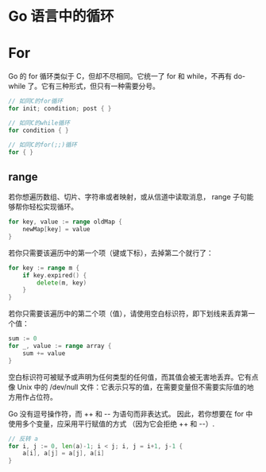 # Go 语言中的循环

# For

Go 的 for 循环类似于 C，但却不尽相同。它统一了 for 和 while，不再有 do-while 了。它有三种形式，但只有一种需要分号。

```go
// 如同C的for循环
for init; condition; post { }

// 如同C的while循环
for condition { }

// 如同C的for(;;)循环
for { }
```

## range

若你想遍历数组、切片、字符串或者映射，或从信道中读取消息， range 子句能够帮你轻松实现循环。

```go
for key, value := range oldMap {
	newMap[key] = value
}
```

若你只需要该遍历中的第一个项（键或下标），去掉第二个就行了：

```go
for key := range m {
	if key.expired() {
		delete(m, key)
	}
}
```

若你只需要该遍历中的第二个项（值），请使用空白标识符，即下划线来丢弃第一个值：

```go
sum := 0
for _, value := range array {
	sum += value
}
```

空白标识符可被赋予或声明为任何类型的任何值，而其值会被无害地丢弃。它有点像 Unix 中的 /dev/null 文件：它表示只写的值，在需要变量但不需要实际值的地方用作占位符。

Go 没有逗号操作符，而 ++ 和 -- 为语句而非表达式。 因此，若你想要在 for 中使用多个变量，应采用平行赋值的方式 （因为它会拒绝 ++ 和 --）.

```go
// 反转 a
for i, j := 0, len(a)-1; i < j; i, j = i+1, j-1 {
	a[i], a[j] = a[j], a[i]
}
```
